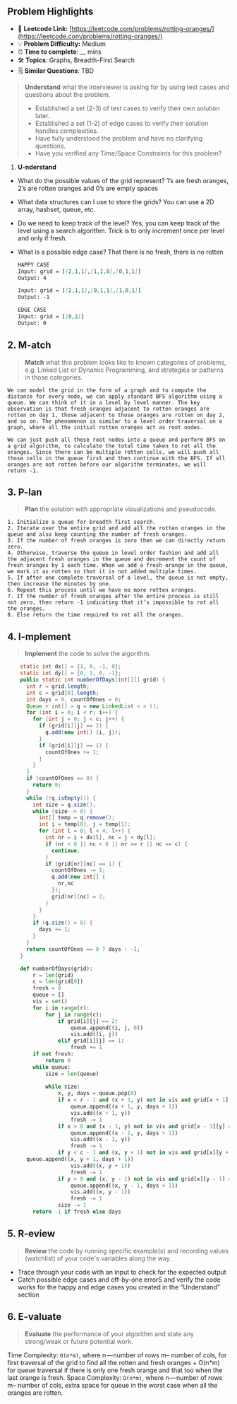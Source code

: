 ## Problem Highlights

* 🔗 **Leetcode Link:** [https://leetcode.com/problems/rotting-oranges/](https://leetcode.com/problems/rotting-oranges/)
* 💡 **Problem Difficulty:** Medium
* ⏰ **Time to complete**: __ mins
* 🛠️ **Topics**: Graphs, Breadth-First Search
* 🗒️ **Similar Questions**: TBD

> **Understand** what the interviewer is asking for by using test cases and questions about the problem.
> 
> - Established a set (2-3) of test cases to verify their own solution later.
> - Established a set (1-2) of edge cases to verify their solution handles complexities.
> - Have fully understood the problem and have no clarifying questions.
> - Have you verified any Time/Space Constraints for this problem?

1. **U-nderstand**
    
- What do the possible values of the grid represent? 1’s are fresh oranges, 2’s are rotten oranges and 0’s are empty spaces
    
- What data structures can I use to store the grids? You can use a 2D array, hashset, queue, etc.
    
- Do we need to keep track of the level? Yes, you can keep track of the level using a search algorithm. Trick is to only increment once per level and only if fresh.
    
- What is a possible edge case? That there is no fresh, there is no rotten
    
    ```markdown
    HAPPY CASE
    Input: grid = [[2,1,1],[1,1,0],[0,1,1]]
    Output: 4
    
    Input: grid = [[2,1,1],[0,1,1],[1,0,1]]
    Output: -1
    
    EDGE CASE
    Input: grid = [[0,2]]
    Output: 0
    ```
    
## 2. M-atch

> **Match** what this problem looks like to known categories of problems, e.g. Linked List or Dynamic Programming, and strategies or patterns in those categories.
    
    We can model the grid in the form of a graph and to compute the distance for every node, we can apply standard BFS algorithm using a queue. We can think of it in a level by level manner. The key observation is that fresh oranges adjacent to rotten oranges are rotten on day 1, those adjacent to those oranges are rotten on day 2, and so on. The phenomenon is similar to a level order traversal on a graph, where all the initial rotten oranges act as root nodes.
    
    We can just push all these root nodes into a queue and perform BFS on a grid algorithm, to calculate the total time taken to rot all the oranges. Since there can be multiple rotten cells, we will push all those cells in the queue first and then continue with the BFS. If all oranges are not rotten before our algorithm terminates, we will return -1. 
    
## 3. P-lan
    
> **Plan** the solution with appropriate visualizations and pseudocode.
    
    1. Initialize a queue for breadth first search.
    2. Iterate over the entire grid and add all the rotten oranges in the queue and also keep counting the number of fresh oranges.
    3. If the number of fresh oranges is zero then we can directly return zero.
    4. Otherwise, traverse the queue in level order fashion and add all the adjacent fresh oranges in the queue and decrement the count of fresh oranges by 1 each time. When we add a fresh orange in the queue, we mark it as rotten so that it is not added multiple times.
    5. If after one complete traversal of a level, the queue is not empty, then increase the minutes by one.
    6. Repeat this process until we have no more rotten oranges.
    7. If the number of fresh oranges after the entire process is still not zero, then return -1 indicating that it’s impossible to rot all the oranges.
    8. Else return the time required to rot all the oranges.


## 4. I-mplement

> **Implement** the code to solve the algorithm.
    
```java
    static int dx[] = {1, 0, -1, 0};
    static int dy[] = {0, 1, 0, -1};
    public static int numberOfDays(int[][] grid) {
      int r = grid.length;
      int c = grid[0].length;
      int days = 0, countOfOnes = 0;
      Queue < int[] > q = new LinkedList < > ();
      for (int i = 0; i < r; i++) {
        for (int j = 0; j < c; j++) {
          if (grid[i][j] == 2) {
            q.add(new int[] {i, j});
          }
          if (grid[i][j] == 1) {
            countOfOnes += 1;
          }
        }
      }
      if (countOfOnes == 0) {
        return 0;
      }
      while (!q.isEmpty()) {
        int size = q.size();
        while (size--> 0) {
          int[] temp = q.remove();
          int i = temp[0], j = temp[1];
          for (int l = 0; l < 4; l++) {
            int nr = i + dx[l], nc = j + dy[l];
            if (nr < 0 || nc < 0 || nr == r || nc == c) {
              continue;
            }
            if (grid[nr][nc] == 1) {
              countOfOnes -= 1;
              q.add(new int[] {
                nr,nc
              });
              grid[nr][nc] = 2;
            }
          }
        }
        if (q.size() > 0) {
          days += 1;
        }
      }
      return countOfOnes == 0 ? days : -1;
    }
```
    
```python
    def numberOfDays(grid):
        r = len(grid)
        c = len(grid[0])
        fresh = 0
        queue = []
        vis = set()
        for i in range(r):
            for j in range(c):
                if grid[i][j] == 2:
                    queue.append((i, j, 0))
                    vis.add((i, j))
                elif grid[i][j] == 1:
                    fresh += 1
        if not fresh:
            return 0
        while queue:
            size = len(queue)
    
            while size:
                x, y, days = queue.pop(0)
                if x < r - 1 and (x + 1, y) not in vis and grid[x + 1][y] == 1:
                    queue.append((x + 1, y, days + 1))
                    vis.add((x + 1, y))
                    fresh -= 1
                if x > 0 and (x - 1, y) not in vis and grid[x - 1][y] == 1:
                    queue.append((x - 1, y, days + 1))
                    vis.add((x - 1, y))
                    fresh -= 1
                if y < c - 1 and (x, y + 1) not in vis and grid[x][y + 1] == 1:
      queue.append((x, y + 1, days + 1))
                    vis.add((x, y + 1))
                    fresh -= 1
                if y > 0 and (x, y - 1) not in vis and grid[x][y - 1] == 1:
                    queue.append((x, y - 1, days + 1))
                    vis.add((x, y - 1))
                    fresh -= 1
                size -= 1
        return -1 if fresh else days
```
    
## 5. R-eview
    
> **Review** the code by running specific example(s) and recording values (watchlist) of your code's variables along the way.

- Trace through your code with an input to check for the expected output
- Catch possible edge cases and off-by-one errorS and verify the code works for the happy and edge cases you created in the “Understand” section

    
## 6. E-valuate

> **Evaluate** the performance of your algorithm and state any strong/weak or future potential work.

Time Complexity: `O(n*m)`, where n — number of rows m– number of cols, for first traversal of the grid to find all the rotten and fresh oranges + O(n*m) for queue traversal if there is only one fresh orange and that too when the last orange is fresh.
Space Complexity: `O(n*m)`, where n — number of rows m– number of cols, extra space for queue in the worst case when all the oranges are rotten.